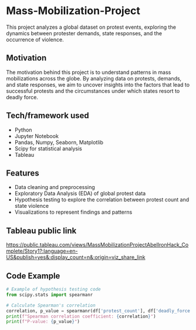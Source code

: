 # Mass-Mobilization-Project
This project analyzes a global dataset on protest events, exploring the dynamics between protester demands, state responses, and the occurrence of violence.

## Motivation

The motivation behind this project is to understand patterns in mass mobilizations across the globe. By analyzing data on protests, demands, and state responses, we aim to uncover insights into the factors that lead to successful protests and the circumstances under which states resort to deadly force.


## Tech/framework used

- Python
- Jupyter Notebook
- Pandas, Numpy, Seaborn, Matplotlib
- Scipy for statistical analysis
- Tableau

## Features

- Data cleaning and preprocessing
- Exploratory Data Analysis (EDA) of global protest data
- Hypothesis testing to explore the correlation between protest count and state violence
- Visualizations to represent findings and patterns

## Tableau public link


https://public.tableau.com/views/MassMobilizationProjectAbelIronHack_Complete/Story1?:language=en-US&publish=yes&:display_count=n&:origin=viz_share_link

## Code Example


```python
# Example of hypothesis testing code
from scipy.stats import spearmanr

# Calculate Spearman's correlation
correlation, p_value = spearmanr(df['protest_count'], df['deadly_force'])
print(f"Spearman correlation coefficient: {correlation}")
print(f"P-value: {p_value}")



